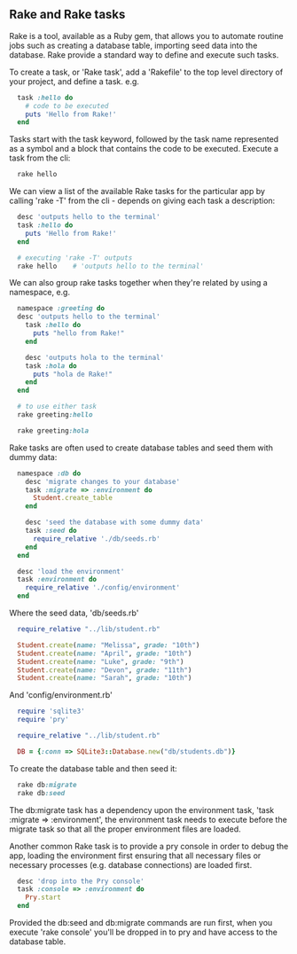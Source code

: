 ## Rake and Rake tasks

Rake is a tool, available as a Ruby gem, that allows you to automate routine jobs such as creating a database table, importing seed data into the database. Rake provide a standard way to define and execute such tasks.

To create a task, or 'Rake task', add a 'Rakefile' to the top level directory of your project, and define a task. e.g.

```ruby
  task :hello do
    # code to be executed
    puts 'Hello from Rake!'
  end
```

Tasks start with the task keyword, followed by the task name represented as a symbol and a block that contains the code to be executed. Execute a task from the cli:

```ruby
  rake hello
```

We can view a list of the available Rake tasks for the particular app by calling 'rake -T' from the cli - depends on giving each task a description:

```ruby
  desc 'outputs hello to the terminal'
  task :hello do
    puts 'Hello from Rake!'
  end

  # executing 'rake -T' outputs
  rake hello    # 'outputs hello to the terminal'
```

We can also group rake tasks together when they're related by using a namespace, e.g.

```ruby
  namespace :greeting do
  desc 'outputs hello to the terminal'
    task :hello do
      puts "hello from Rake!"
    end

    desc 'outputs hola to the terminal'
    task :hola do
      puts "hola de Rake!"
    end
  end

  # to use either task
  rake greeting:hello

  rake greeting:hola
```

Rake tasks are often used to create database tables and seed them with dummy data:

```ruby
  namespace :db do
    desc 'migrate changes to your database'
    task :migrate => :environment do
      Student.create_table
    end

    desc 'seed the database with some dummy data'
    task :seed do
      require_relative './db/seeds.rb'
    end
  end

  desc 'load the environment'
  task :environment do
    require_relative './config/environment'
  end
```

Where the seed data, 'db/seeds.rb'

```ruby
  require_relative "../lib/student.rb"

  Student.create(name: "Melissa", grade: "10th")
  Student.create(name: "April", grade: "10th")
  Student.create(name: "Luke", grade: "9th")
  Student.create(name: "Devon", grade: "11th")
  Student.create(name: "Sarah", grade: "10th")
```

And 'config/environment.rb'

```ruby
  require 'sqlite3'
  require 'pry'

  require_relative "../lib/student.rb"

  DB = {:conn => SQLite3::Database.new("db/students.db")}
```

To create the database table and then seed it:

```ruby
  rake db:migrate
  rake db:seed
```

The db:migrate task has a dependency upon the environment task, 'task :migrate => :environment', the environment task needs to execute before the migrate task so that all the proper environment files are loaded.


Another common Rake task is to provide a pry console in order to debug the app, loading the environment first ensuring that all necessary files or necessary processes (e.g. database connections) are loaded first.

```ruby
  desc 'drop into the Pry console'
  task :console => :environment do
    Pry.start
  end  
```

Provided the db:seed and db:migrate commands are run first, when you execute 'rake console' you'll be dropped in to pry and have access to the database table.
